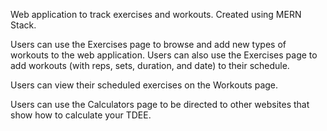 Web application to track exercises and workouts.
Created using MERN Stack.

Users can use the Exercises page to browse and add new types of workouts to the web application. Users can also use the Exercises page to add workouts (with reps, sets, duration, and date) to their schedule.

Users can view their scheduled exercises on the Workouts page.

Users can use the Calculators page to be directed to other websites that show how to calculate your TDEE.
